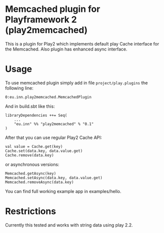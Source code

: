 Memcached plugin for Playframework 2 (play2memcached)
=============


This is a plugin for Play2 which implements default play Cache interface for the Memcached. 
Also plugin has enhanced async interface.

# Usage

To use memcached plugin simply add in file `project/play.plugins` the following line:


	0:eu.inn.play2memcached.MemcachedPlugin

And in build.sbt like this:

	libraryDependencies ++= Seq(
		...
		"eu.inn" %% "play2memcached" % "0.1"
	) 

After that you can use regular Play2 Cache API:

	val value = Cache.get(key)
	Cache.set(data.key, data.value.get)
	Cache.remove(data.key)

or asynchronous versions:

	Memcached.getAsync(key)
	Memcached.setAsync(data.key, data.value.get)
	Memcached.removeAsync(data.key)

You can find full working example app in examples/hello.

# Restrictions
Currently this tested and works with string data using play 2.2.
